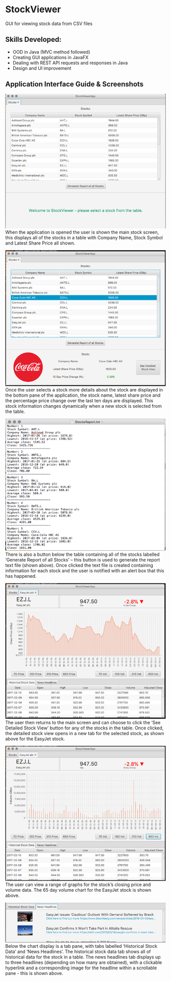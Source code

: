 # StockViewer
GUI for viewing stock data from CSV files

## Skills Developed: 
- OOD in Java (MVC method followed) 
- Creating GUI applications in JavaFX 
- Dealing with REST API requests and responses in Java
- Design and UI improvement

## Application Interface Guide & Screenshots
![Alt text](/screenshots/MainStockScreen.png "Main Stock Screen")
When the application is opened the user is shown the main stock screen, this displays all of the stocks in a table with Company Name, Stock Symbol and Latest Share Price all shown. 

![Alt text](/screenshots/MainScreenWithStockSelected.png "Once Stock Selected Screen")
Once the user selects a stock more details about the stock are displayed in the bottom pane of the application, the stock name, latest share price and the percentage price change over the last ten days are displayed. This stock information changes dynamically when a new stock is selected from the table.

![Alt text](/screenshots/ReportGeneratedOfAllStocks.png "Text File of Stock Report Generated")
There is also a button below the table containing all of the stocks labelled ‘Generate Report of all Stocks’ – this button is used to generate the report text file (shown above). Once clicked the text file is created containing information for each stock and the user is notified with an alert box that this has happened.

![Alt text](/screenshots/DetailedStockViewScreen.png "Detailed Stock View in New Tab")
The user then returns to the main screen and can choose to click the ‘See Detailed Stock View’ button for any of the stocks in the table. 
Once clicked, the detailed stock view opens in a new tab for the selected stock, as shown above for the EasyJet stock.

![Alt text](/screenshots/DetailedStockViewScreenVol.png "Detailed Stock View Showing Volume Chart")
The user can view a range of graphs for the stock’s closing price and volume data. The 65 day volume chart for the EasyJet stock is shown above. 

![Alt text](/screenshots/NewsHeadlines.png "News Headlines for Stock Shown in Bottom Pane of Detailed Views")
Below the chart display is a tab pane, with tabs labelled ‘Historical Stock Data’ and ‘News Headlines’. The historical stock data tab shows all of historical data for the stock in a table. The news headlines tab displays up to three headlines (depending on how many are obtained), with a clickable hyperlink and a corresponding image for the headline within a scrollable pane - this is shown above.

